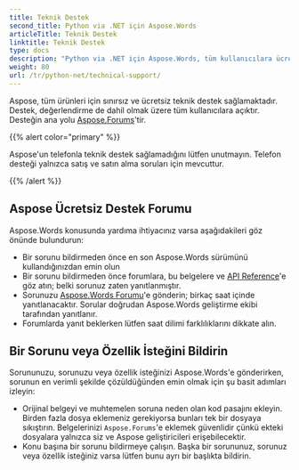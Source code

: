 ```yaml
---
title: Teknik Destek
second_title: Python via .NET için Aspose.Words
articleTitle: Teknik Destek
linktitle: Teknik Destek
type: docs
description: "Python via .NET için Aspose.Words, tüm kullanıcılara ücretsiz teknik destek sağlar. Lütfen sorunuzu, sorununuzu veya özellik isteğinizi Aspose Ücretsiz Destek Forumunu kullanarak bildirin."
weight: 80
url: /tr/python-net/technical-support/
---
```


Aspose, tüm ürünleri için sınırsız ve ücretsiz teknik destek sağlamaktadır. Destek, değerlendirme de dahil olmak üzere tüm kullanıcılara açıktır. Desteğin ana yolu [Aspose.Forums](https://forum.aspose.com/c/words/8)'tir.

{{% alert color="primary" %}}

Aspose'un telefonla teknik destek sağlamadığını lütfen unutmayın. Telefon desteği yalnızca satış ve satın alma soruları için mevcuttur.

{{% /alert %}}

## Aspose Ücretsiz Destek Forumu

Aspose.Words konusunda yardıma ihtiyacınız varsa aşağıdakileri göz önünde bulundurun:

* Bir sorunu bildirmeden önce en son Aspose.Words sürümünü kullandığınızdan emin olun
* Bir sorunu bildirmeden önce forumlara, bu belgelere ve [API Reference](https://reference.aspose.com/words/python-net/)'e göz atın; belki sorunuz zaten yanıtlanmıştır.
* Sorunuzu [Aspose.Words Forumu](https://forum.aspose.com/c/words/8)'e gönderin; birkaç saat içinde yanıtlanacaktır. Sorular doğrudan Aspose.Words geliştirme ekibi tarafından yanıtlanır.
* Forumlarda yanıt beklerken lütfen saat dilimi farklılıklarını dikkate alın.

## Bir Sorunu veya Özellik İsteğini Bildirin

Sorununuzu, sorunuzu veya özellik isteğinizi Aspose.Words'e gönderirken, sorunun en verimli şekilde çözüldüğünden emin olmak için şu basit adımları izleyin:

* Orijinal belgeyi ve muhtemelen soruna neden olan kod pasajını ekleyin. Birden fazla dosya eklemeniz gerekiyorsa bunları tek bir dosyaya sıkıştırın. Belgelerinizi `Aspose.Forums`'e eklemek güvenlidir çünkü ekteki dosyalara yalnızca siz ve Aspose geliştiricileri erişebilecektir.
* Konu başına bir sorunu bildirmeye çalışın. Başka bir sorununuz, sorunuz veya özellik isteğiniz varsa lütfen bunu ayrı bir başlıkta bildirin.